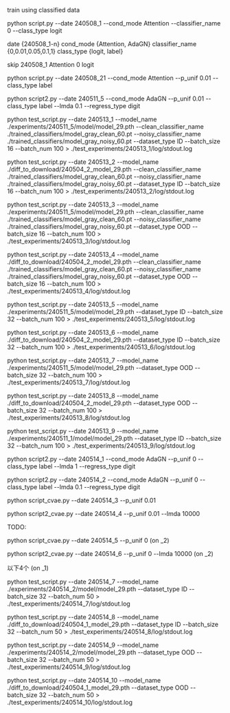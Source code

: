 train using classified data

python script.py --date 240508_1 --cond_mode Attention --classifier_name 0 --class_type logit

date {240508_1-n}
cond_mode {Attention, AdaGN}
classifier_name {0,0.01,0.05,0.1,1}
class_type {logit, label}

skip 240508_1 Attention 0 logit

python script.py --date 240508_21 --cond_mode Attention --p_unif 0.01 --class_type label

python script2.py --date 240511_5 --cond_mode AdaGN --p_unif 0.01 --class_type label --lmda 0.1 --regress_type digit


python test_script.py --date 240513_1 --model_name ./experiments/240511_5/model/model_29.pth --clean_classifier_name ./trained_classifiers/model_gray_clean_60.pt --noisy_classifier_name ./trained_classifiers/model_gray_noisy_60.pt --dataset_type ID --batch_size 16 --batch_num 100 > ./test_experiments/240513_1/log/stdout.log

python test_script.py --date 240513_2 --model_name ./diff_to_download/240504_2_model_29.pth --clean_classifier_name ./trained_classifiers/model_gray_clean_60.pt --noisy_classifier_name ./trained_classifiers/model_gray_noisy_60.pt --dataset_type ID --batch_size 16 --batch_num 100 > ./test_experiments/240513_2/log/stdout.log

python test_script.py --date 240513_3 --model_name ./experiments/240511_5/model/model_29.pth --clean_classifier_name ./trained_classifiers/model_gray_clean_60.pt --noisy_classifier_name ./trained_classifiers/model_gray_noisy_60.pt --dataset_type OOD --batch_size 16 --batch_num 100 > ./test_experiments/240513_3/log/stdout.log

python test_script.py --date 240513_4 --model_name ./diff_to_download/240504_2_model_29.pth --clean_classifier_name ./trained_classifiers/model_gray_clean_60.pt --noisy_classifier_name ./trained_classifiers/model_gray_noisy_60.pt --dataset_type OOD --batch_size 16 --batch_num 100 > ./test_experiments/240513_4/log/stdout.log

python test_script.py --date 240513_5 --model_name ./experiments/240511_5/model/model_29.pth  --dataset_type ID --batch_size 32 --batch_num 100 > ./test_experiments/240513_5/log/stdout.log

python test_script.py --date 240513_6 --model_name ./diff_to_download/240504_2_model_29.pth  --dataset_type ID --batch_size 32 --batch_num 100 > ./test_experiments/240513_6/log/stdout.log

python test_script.py --date 240513_7 --model_name ./experiments/240511_5/model/model_29.pth  --dataset_type OOD --batch_size 32 --batch_num 100 > ./test_experiments/240513_7/log/stdout.log

python test_script.py --date 240513_8 --model_name ./diff_to_download/240504_2_model_29.pth  --dataset_type OOD --batch_size 32 --batch_num 100 > ./test_experiments/240513_8/log/stdout.log

python test_script.py --date 240513_9 --model_name ./experiments/240511_1/model/model_29.pth  --dataset_type ID --batch_size 32 --batch_num 100 > ./test_experiments/240513_9/log/stdout.log


python script2.py --date 240514_1 --cond_mode AdaGN --p_unif 0 --class_type label --lmda 1 --regress_type digit

python script2.py --date 240514_2 --cond_mode AdaGN --p_unif 0 --class_type label --lmda 0.1 --regress_type digit

python script_cvae.py --date 240514_3 --p_unif 0.01

python script2_cvae.py --date 240514_4 --p_unif 0.01 --lmda 10000

TODO:

python script_cvae.py --date 240514_5 --p_unif 0 (on _2)

python script2_cvae.py --date 240514_6 --p_unif 0 --lmda 10000  (on _2)

以下4个 (on _1)

python test_script.py --date 240514_7 --model_name ./experiments/240514_2/model/model_29.pth  --dataset_type ID --batch_size 32 --batch_num 50 > ./test_experiments/240514_7/log/stdout.log

python test_script.py --date 240514_8 --model_name ./diff_to_download/240504_1_model_29.pth  --dataset_type ID --batch_size 32 --batch_num 50 > ./test_experiments/240514_8/log/stdout.log

python test_script.py --date 240514_9 --model_name ./experiments/240514_2/model/model_29.pth  --dataset_type OOD --batch_size 32 --batch_num 50 > ./test_experiments/240514_9/log/stdout.log

python test_script.py --date 240514_10 --model_name ./diff_to_download/240504_1_model_29.pth  --dataset_type OOD --batch_size 32 --batch_num 50 > ./test_experiments/240514_10/log/stdout.log
